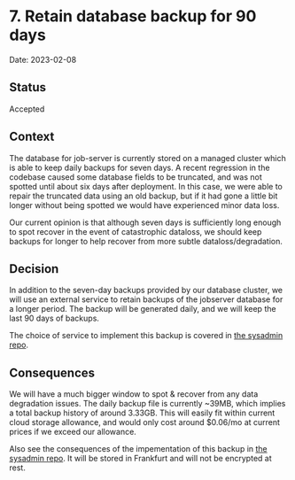 # 7. Retain database backup for 90 days

Date: 2023-02-08

## Status

Accepted

## Context

The database for job-server is currently stored on a managed cluster which is able to keep daily backups for seven days. A recent regression in the codebase caused some database fields to be truncated, and was not spotted until about six days after deployment. In this case, we were able to repair the truncated data using an old backup, but if it had gone a little bit longer without being spotted we would have experienced minor data loss.

Our current opinion is that although seven days is sufficiently long enough to spot recover in the event of catastrophic dataloss, we should keep backups for longer to help recover from more subtle dataloss/degradation.

## Decision

In addition to the seven-day backups provided by our database cluster, we will use an external service to retain backups of the jobserver database for a longer period. The backup will be generated daily, and we will keep the last 90 days of backups.

The choice of service to implement this backup is covered in [the sysadmin repo](https://github.com/ebmdatalab/sysadmin/pull/272).

## Consequences

We will have a much bigger window to spot & recover from any data degradation issues. The daily backup file is currently ~39MB, which implies a total backup history of around 3.33GB. This will easily fit within current cloud storage allowance, and would only cost around $0.06/mo at current prices if we exceed our allowance.

Also see the consequences of the impementation of this backup in [the sysadmin repo](https://github.com/ebmdatalab/sysadmin/pull/272). It will be stored in Frankfurt and will not be encrypted at rest.

